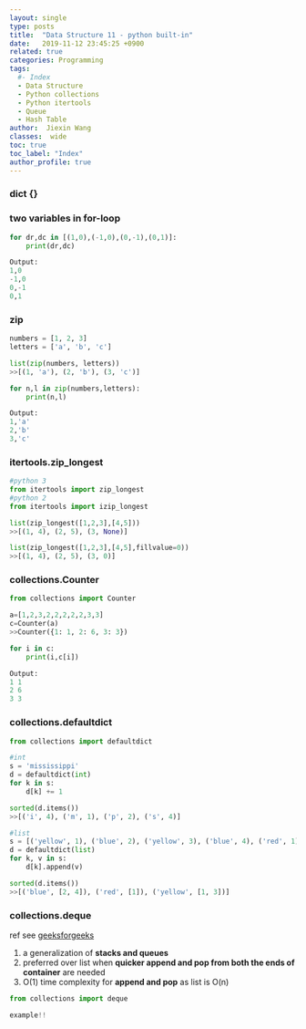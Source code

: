 ```yaml
---
layout: single
type: posts
title:  "Data Structure 11 - python built-in"
date:   2019-11-12 23:45:25 +0900
related: true
categories: Programming
tags:
  #- Index
  - Data Structure
  - Python collections
  - Python itertools
  - Queue
  - Hash Table
author:  Jiexin Wang
classes:  wide
toc: true
toc_label: "Index"
author_profile: true
---
```


### dict {}

### two variables in for-loop

```python
for dr,dc in [(1,0),(-1,0),(0,-1),(0,1)]:  
    print(dr,dc)

Output:
1,0
-1,0
0,-1
0,1
```

### zip

```python
numbers = [1, 2, 3]
letters = ['a', 'b', 'c']

list(zip(numbers, letters))
>>[(1, 'a'), (2, 'b'), (3, 'c')]

for n,l in zip(numbers,letters):
    print(n,l)

Output:
1,'a'
2,'b'
3,'c'
```

### itertools.zip_longest

```python
#python 3
from itertools import zip_longest
#python 2
from itertools import izip_longest

list(zip_longest([1,2,3],[4,5]))
>>[(1, 4), (2, 5), (3, None)]

list(zip_longest([1,2,3],[4,5],fillvalue=0))
>>[(1, 4), (2, 5), (3, 0)]
```

### collections.Counter

```python
from collections import Counter

a=[1,2,3,2,2,2,2,2,3,3]
c=Counter(a)
>>Counter({1: 1, 2: 6, 3: 3})

for i in c:
    print(i,c[i])

Output:
1 1
2 6
3 3
```

### collections.defaultdict

```python
from collections import defaultdict

#int
s = 'mississippi'
d = defaultdict(int)
for k in s:
    d[k] += 1

sorted(d.items())
>>[('i', 4), ('m', 1), ('p', 2), ('s', 4)]

#list
s = [('yellow', 1), ('blue', 2), ('yellow', 3), ('blue', 4), ('red', 1)]
d = defaultdict(list)
for k, v in s:
    d[k].append(v)

sorted(d.items())
>>[('blue', [2, 4]), ('red', [1]), ('yellow', [1, 3])]
```

### collections.deque

ref see [geeksforgeeks](https://www.geeksforgeeks.org/deque-in-python/)  

1. a generalization of **stacks and queues**  
2. preferred over list when **quicker append and pop from both the ends of container** are needed  
3. O(1) time complexity for **append and pop** as list is O(n)

```python
from collections import deque

example!!
```

